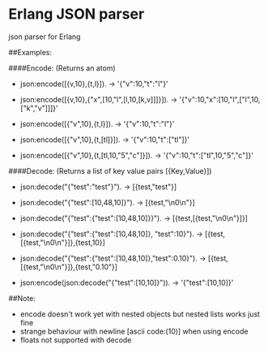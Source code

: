 # Erlang JSON parser
json parser for Erlang

##Examples:

####Encode: (Returns an atom)

- json:encode([{v,10},{t,l}]). -> '{"v":10,"t":"l"}'

- json:encode([{v,10},{"x",[10,"l",[l,10,[k,v]]]}]). -> '{"v":10,"x":[10,"l",["l",10,["k","v"]]]}'

- json:encode([{"v",10},{t,l}]). -> '{"v":10,"t":"l"}'

- json:encode([{"v",10},{t,[tl]}]). -> '{"v":10,"t":["tl"]}'

- json:encode([{"v",10},{t,[tl,10,"5","c"]}]). -> '{"v":10,"t":["tl",10,"5","c"]}'

####Decode: (Returns a list of key value pairs [{Key,Value}])

- json:decode("{\"test\":\"test\"}"). -> [{test,"test"}]

- json:decode("{\"test\":[10,48,10]}"). -> [{test,"\n0\n"}]

- json:decode("{\"test\":{\"test\":[10,48,10]}}"). -> [{test,[{test,"\n0\n"}]}]

- json:decode("{\"test\":{\"test\":[10,48,10]},        \"test\":10}"). -> [{test,[{test,"\n0\n"}]},{test,10}]
- json:decode("{\"test\":{\"test\":[10,48,10]},\"test\":0.10}"). -> [{test,[{test,"\n0\n"}]},{test,"0.10"}]

- json:encode(json:decode("{\"test\":[10,10]}")). -> '{"test":[10,10]}'

##Note:

- encode doesn't work yet with nested objects but nested lists works just fine
- strange behaviour with newline [ascii code:(10)] when using encode
- floats not supported with decode
